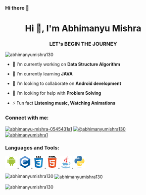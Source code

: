 ### Hi there 👋


<!--**abhimanyumishra130/abhimanyumishra130** is a ✨ _special_ ✨ repository because its `README.md` (this file) appears on your GitHub profile. -->

<h1 align="center">Hi 👋, I'm Abhimanyu Mishra</h1>
<h3 align="center">LET's BEGIN THE JOURNEY</h3>

<p align="left"> <img src="https://komarev.com/ghpvc/?username=abhimanyumishra130&label=Profile%20views&color=0e75b6&style=flat" alt="abhimanyumishra130" /> </p>

- 🔭 I’m currently working on **Data Structure Algorithm**

- 🌱 I’m currently learning **JAVA**

- 👯 I’m looking to collaborate on **Android development**

- 🤝 I’m looking for help with **Problem Solving**

- ⚡ Fun fact **Listening music, Watching Animations**

<h3 align="left">Connect with me:</h3>
<p align="left">
<a href="https://linkedin.com/in/abhimanyu-mishra-0545431a1" target="blank"><img align="center" src="https://cdn.jsdelivr.net/npm/simple-icons@3.0.1/icons/linkedin.svg" alt="abhimanyu-mishra-0545431a1" height="30" width="40" /></a>
<a href="https://medium.com/@abhimanyumishra130" target="blank"><img align="center" src="https://cdn.jsdelivr.net/npm/simple-icons@3.0.1/icons/medium.svg" alt="@abhimanyumishra130" height="30" width="40" /></a>
<a href="https://www.hackerrank.com/abhimanyumishra1" target="blank"><img align="center" src="https://www.google.com/url?sa=i&url=https%3A%2F%2Fgithub.com%2Ftopics%2Fhackerrank-solutions%3Fl%3Dgo&psig=AOvVaw16noD8rujmG8EWVjFyZGMF&ust=1621695952935000&source=images&cd=vfe&ved=0CAIQjRxqFwoTCMiUya2G2_ACFQAAAAAdAAAAABAD" alt="abhimanyumishra1" height="30" width="40" /></a>


<h3 align="left">Languages and Tools:</h3>
<p align="left"> <a href="https://developer.android.com" target="_blank"> <img src="https://raw.githubusercontent.com/devicons/devicon/master/icons/android/android-original-wordmark.svg" alt="android" width="40" height="40"/> </a> <a href="https://www.cprogramming.com/" target="_blank"> <img src="https://raw.githubusercontent.com/devicons/devicon/master/icons/c/c-original.svg" alt="c" width="40" height="40"/> </a> <a href="https://www.w3schools.com/css/" target="_blank"> <img src="https://raw.githubusercontent.com/devicons/devicon/master/icons/css3/css3-original-wordmark.svg" alt="css3" width="40" height="40"/> </a> <a href="https://www.w3.org/html/" target="_blank"> <img src="https://raw.githubusercontent.com/devicons/devicon/master/icons/html5/html5-original-wordmark.svg" alt="html5" width="40" height="40"/> </a> <a href="https://www.java.com" target="_blank"> <img src="https://raw.githubusercontent.com/devicons/devicon/master/icons/java/java-original.svg" alt="java" width="40" height="40"/> </a> <a href="https://www.python.org" target="_blank"> <img src="https://raw.githubusercontent.com/devicons/devicon/master/icons/python/python-original.svg" alt="python" width="40" height="40"/> </a> </p>

<p><img align="left" src="https://github-readme-stats.vercel.app/api/top-langs?username=abhimanyumishra130&show_icons=true&locale=en&layout=compact" alt="abhimanyumishra130" /></p>

<p>&nbsp;<img align="center" src="https://github-readme-stats.vercel.app/api?username=abhimanyumishra130&show_icons=true&locale=en" alt="abhimanyumishra130" /></p>

<p><img align="center" src="https://github-readme-streak-stats.herokuapp.com/?user=abhimanyumishra130&" alt="abhimanyumishra130" /></p>
